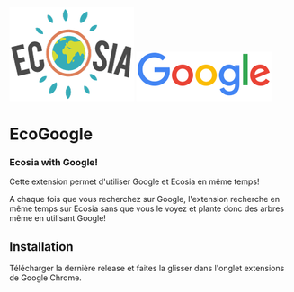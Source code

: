 ![Ecosia](ecosia.png)
![Google](google.png)
# EcoGoogle
### Ecosia with Google!

Cette extension permet d'utiliser Google et Ecosia en même temps!

A chaque fois que vous recherchez sur Google, l'extension recherche en même temps sur Ecosia sans que vous le voyez et plante donc des arbres même en utilisant Google!

## Installation

Télécharger la dernière release et faites la glisser dans l'onglet extensions de Google Chrome.
